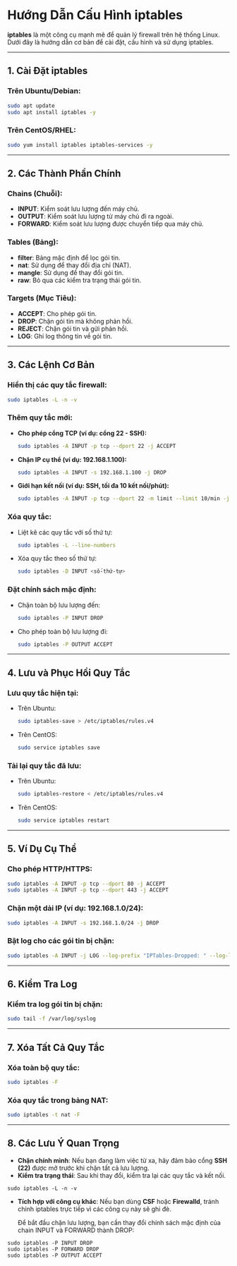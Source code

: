 
# Hướng Dẫn Cấu Hình iptables

**iptables** là một công cụ mạnh mẽ để quản lý firewall trên hệ thống Linux. Dưới đây là hướng dẫn cơ bản để cài đặt, cấu hình và sử dụng iptables.

---

## 1. Cài Đặt iptables

### Trên Ubuntu/Debian:
```bash
sudo apt update
sudo apt install iptables -y
```

### Trên CentOS/RHEL:
```bash
sudo yum install iptables iptables-services -y
```

---

## 2. Các Thành Phần Chính

### **Chains (Chuỗi)**:
- **INPUT**: Kiểm soát lưu lượng đến máy chủ.
- **OUTPUT**: Kiểm soát lưu lượng từ máy chủ đi ra ngoài.
- **FORWARD**: Kiểm soát lưu lượng được chuyển tiếp qua máy chủ.

### **Tables (Bảng)**:
- **filter**: Bảng mặc định để lọc gói tin.
- **nat**: Sử dụng để thay đổi địa chỉ (NAT).
- **mangle**: Sử dụng để thay đổi gói tin.
- **raw**: Bỏ qua các kiểm tra trạng thái gói tin.

### **Targets (Mục Tiêu)**:
- **ACCEPT**: Cho phép gói tin.
- **DROP**: Chặn gói tin mà không phản hồi.
- **REJECT**: Chặn gói tin và gửi phản hồi.
- **LOG**: Ghi log thông tin về gói tin.

---

## 3. Các Lệnh Cơ Bản

### Hiển thị các quy tắc firewall:
```bash
sudo iptables -L -n -v
```

### Thêm quy tắc mới:
- **Cho phép cổng TCP (ví dụ: cổng 22 - SSH):**
    ```bash
    sudo iptables -A INPUT -p tcp --dport 22 -j ACCEPT
    ```
- **Chặn IP cụ thể (ví dụ: 192.168.1.100):**
    ```bash
    sudo iptables -A INPUT -s 192.168.1.100 -j DROP
    ```
- **Giới hạn kết nối (ví dụ: SSH, tối đa 10 kết nối/phút):**
    ```bash
    sudo iptables -A INPUT -p tcp --dport 22 -m limit --limit 10/min -j ACCEPT
    ```

### Xóa quy tắc:
- Liệt kê các quy tắc với số thứ tự:
    ```bash
    sudo iptables -L --line-numbers
    ```
- Xóa quy tắc theo số thứ tự:
    ```bash
    sudo iptables -D INPUT <số-thứ-tự>
    ```

### Đặt chính sách mặc định:
- Chặn toàn bộ lưu lượng đến:
    ```bash
    sudo iptables -P INPUT DROP
    ```
- Cho phép toàn bộ lưu lượng đi:
    ```bash
    sudo iptables -P OUTPUT ACCEPT
    ```

---

## 4. Lưu và Phục Hồi Quy Tắc

### Lưu quy tắc hiện tại:
- Trên Ubuntu:
    ```bash
    sudo iptables-save > /etc/iptables/rules.v4
    ```
- Trên CentOS:
    ```bash
    sudo service iptables save
    ```

### Tải lại quy tắc đã lưu:
- Trên Ubuntu:
    ```bash
    sudo iptables-restore < /etc/iptables/rules.v4
    ```
- Trên CentOS:
    ```bash
    sudo service iptables restart
    ```

---

## 5. Ví Dụ Cụ Thể

### Cho phép HTTP/HTTPS:
```bash
sudo iptables -A INPUT -p tcp --dport 80 -j ACCEPT
sudo iptables -A INPUT -p tcp --dport 443 -j ACCEPT
```

### Chặn một dải IP (ví dụ: 192.168.1.0/24):
```bash
sudo iptables -A INPUT -s 192.168.1.0/24 -j DROP
```

### Bật log cho các gói tin bị chặn:
```bash
sudo iptables -A INPUT -j LOG --log-prefix "IPTables-Dropped: " --log-level 4
```

---

## 6. Kiểm Tra Log

### Kiểm tra log gói tin bị chặn:
```bash
sudo tail -f /var/log/syslog
```

---

## 7. Xóa Tất Cả Quy Tắc

### Xóa toàn bộ quy tắc:
```bash
sudo iptables -F
```

### Xóa quy tắc trong bảng NAT:
```bash
sudo iptables -t nat -F
```

---

## 8. Các Lưu Ý Quan Trọng

- **Chặn chính mình**: Nếu bạn đang làm việc từ xa, hãy đảm bảo cổng **SSH (22)** được mở trước khi chặn tất cả lưu lượng.
- **Kiểm tra trạng thái**: Sau khi thay đổi, kiểm tra lại các quy tắc và kết nối.
```
sudo iptables -L -n -v
```
- **Tích hợp với công cụ khác**: Nếu bạn dùng **CSF** hoặc **Firewalld**, tránh chỉnh iptables trực tiếp vì các công cụ này sẽ ghi đè.
  
  Để bắt đầu chặn lưu lượng, bạn cần thay đổi chính sách mặc định của chain INPUT và FORWARD thành DROP:
```
sudo iptables -P INPUT DROP
sudo iptables -P FORWARD DROP
sudo iptables -P OUTPUT ACCEPT
```


